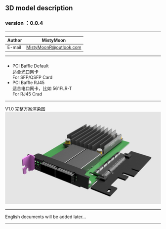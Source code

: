 ## 3D model description

### version ：0.0.4


-----------------------
|Author|MistyMoon|
|---|---
|E-mail|MistyMoonR@outlook.com

-----------------------
### 

- PCI Baffle Default  
  适合光口网卡  
  For SFP/QSFP Card  
- PCI Baffle RJ45  
  适合电口网卡，比如 561FLR-T   
  For RJ45 Crad

-----------------------
V1.0 完整方案渲染图   
![v1.3.png](./img/v1.3.png)       

-----------------------
English documents will be added later...

-----------------------

 
